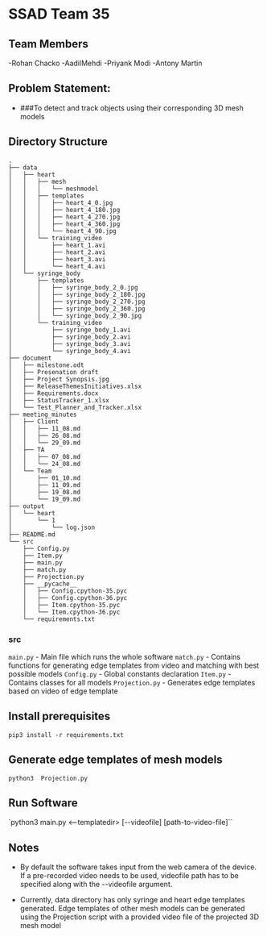 # SSAD Team 35

## Team Members
  -Rohan Chacko
  -AadilMehdi
  -Priyank Modi
  -Antony Martin

## Problem Statement:
  - ###To detect and track objects using their corresponding 3D mesh models


## Directory Structure
    .
    ├── data
    │   ├── heart
    │   │   ├── mesh
    │   │   │   └── meshmodel
    │   │   ├── templates
    │   │   │   ├── heart_4_0.jpg
    │   │   │   ├── heart_4_180.jpg
    │   │   │   ├── heart_4_270.jpg
    │   │   │   ├── heart_4_360.jpg
    │   │   │   └── heart_4_90.jpg
    │   │   └── training_video
    │   │       ├── heart_1.avi
    │   │       ├── heart_2.avi
    │   │       ├── heart_3.avi
    │   │       └── heart_4.avi
    │   └── syringe_body
    │       ├── templates
    │       │   ├── syringe_body_2_0.jpg
    │       │   ├── syringe_body_2_180.jpg
    │       │   ├── syringe_body_2_270.jpg
    │       │   ├── syringe_body_2_360.jpg
    │       │   └── syringe_body_2_90.jpg
    │       └── training_video
    │           ├── syringe_body_1.avi
    │           ├── syringe_body_2.avi
    │           ├── syringe_body_3.avi
    │           └── syringe_body_4.avi
    ├── document
    │   ├── milestone.odt
    │   ├── Presenation draft
    │   ├── Project Synopsis.jpg
    │   ├── ReleaseThemesInitiatives.xlsx
    │   ├── Requirements.docx
    │   ├── StatusTracker_1.xlsx
    │   └── Test_Planner_and_Tracker.xlsx
    ├── meeting_minutes
    │   ├── Client
    │   │   ├── 11_08.md
    │   │   ├── 26_08.md
    │   │   └── 29_09.md
    │   ├── TA
    │   │   ├── 07_08.md
    │   │   └── 24_08.md
    │   └── Team
    │       ├── 01_10.md
    │       ├── 11_09.md
    │       ├── 19_08.md
    │       └── 19_09.md
    ├── output
    │   └── heart
    │       └── 1
    │           └── log.json
    ├── README.md
    └── src
        ├── Config.py
        ├── Item.py
        ├── main.py
        ├── match.py
        ├── Projection.py
        ├── __pycache__
        │   ├── Config.cpython-35.pyc
        │   ├── Config.cpython-36.pyc
        │   ├── Item.cpython-35.pyc
        │   └── Item.cpython-36.pyc
        └── requirements.txt

### src
  `main.py` - Main file which runs the whole software
  `match.py` - Contains functions for generating edge templates from video and matching with best possible models
  `Config.py` - Global constants declaration
  `Item.py` - Contains classes for all models
  `Projection.py` - Generates edge templates based on video of edge template


## Install prerequisites
  `pip3 install -r requirements.txt`

## Generate edge templates of mesh models
  `python3  Projection.py`

## Run Software
  `python3 main.py <--templatedir> <path-to-template-directory> [--videofile] [path-to-video-file]``

## Notes
  - By default the software takes input from the web camera of the device. If a pre-recorded video needs to be used,    videofile path has to be specified along with the --videofile argument.

  - Currently, data directory has only syringe and heart edge templates generated. Edge templates of other mesh models can be generated using the Projection script with a provided video file of the projected 3D mesh model
